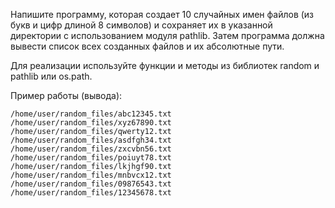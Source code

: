 Напишите программу, которая создает 10 случайных имен файлов (из букв и цифр длиной 8 символов) и
сохраняет их в указанной директории с использованием модуля pathlib.
Затем программа должна вывести список всех созданных файлов и их абсолютные пути.

Для реализации используйте функции и методы из библиотек random и pathlib или os.path.

Пример работы (вывода):
```
/home/user/random_files/abc12345.txt
/home/user/random_files/xyz67890.txt
/home/user/random_files/qwerty12.txt
/home/user/random_files/asdfgh34.txt
/home/user/random_files/zxcvbn56.txt
/home/user/random_files/poiuyt78.txt
/home/user/random_files/lkjhgf90.txt
/home/user/random_files/mnbvcx12.txt
/home/user/random_files/09876543.txt
/home/user/random_files/12345678.txt
